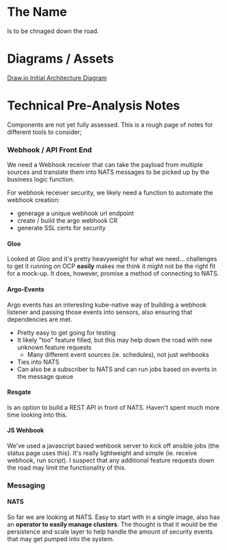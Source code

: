 # The Name
Is to be chnaged down the road. 


# Diagrams / Assets
[Draw.io Initial Architecture Diagram](https://drive.google.com/file/d/1tMS2AXWfBy4oQ6eWhOS7ByuPrN2LJznF/view?usp=sharing)


# Technical Pre-Analysis Notes
Components are not yet fully assessed. This is a rough page of notes for different tools to consider; 

### Webhook / API Front End
We need a Webhook receiver that can take the payload from multiple sources and translate them into NATS messages to be picked up by the business logic function. 

For webhook receiver security, we likely need a function to automate the webhook creation: 
- generage a unique webhook url endpoint
- create / build the argo webhook CR 
- generate SSL certs for security

#### Gloo
Looked at Gloo and it's pretty heavyweight for what we need... challenges to get it running on OCP **easily** makes me think it might not be the right fit for a mock-up. It does, however, promise a method of connecting to NATS.

#### Argo-Events
Argo events has an interesting kube-native way of building a webhook listener and passing those events into sensors, also ensuring that dependencies are met. 
- Pretty easy to get going for testing
- It likely "too" feature filled, but this may help down the road with new unknown feature requests
  - Many different event sources (ie. schedules), not just wehbooks
- Ties into NATS 
- Can also be a subscriber to NATS and can run jobs based on events in the message queue


#### Resgate
Is an option to build a REST API in front of NATS. Haven't spent much more time looking into this. 

#### JS Wehbook
We've used a javascript based wehbook server to kick off ansible jobs (the status page uses this). It's really lightweight and simple (ie. receive webhook, run script). I suspect that any additional feature requests down the road may limit the functionality of this. 

### Messaging

#### NATS
So far we are looking at NATS. Easy to start with in a single image, also has an **operator to easily manage clusters**. The thought is that it would be the persistence and scale layer to help handle the amount of security events that may get pumped into the system. 



